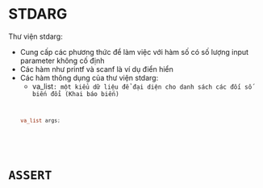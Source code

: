 # STDARG
Thư viện stdarg:
- Cung cấp các phương thức để làm việc với hàm số có số lượng input parameter không cố định
- Các hàm như printf và scanf là ví dụ điển hiển
- Các hàm thông dụng của thư viện stdarg:
  - va_list<code>: một kiểu dữ liệu để đại diện cho danh sách các đối số biến đổi (Khai báo biến)
  ```cpp
  va_list args;
  ```
# ASSERT
